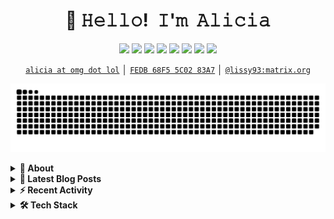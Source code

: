 
<h1 align="center">👋 𝙷𝚎𝚕𝚕𝚘! 𝙸'𝚖 𝙰𝚕𝚒𝚌𝚒𝚊</h1>

<p align="center">
  <a href="https://twitter.com/Lissy_Sykes"><img src="https://img.shields.io/badge/-@Lissy_Sykes-00acee?style=flat&logo=Twitter&logoColor=white" /></a>
  <a href="https://stackoverflow.com/users/979052/alicia"><img src="https://img.shields.io/badge/-Alicia_Sykes-f48225?style=flat&logo=Stackoverflow&logoColor=white" /></a>
  <a href="https://profile.codersrank.io/user/lissy93"><img src="https://img.shields.io/badge/-Lissy93-72a0a8?style=flat&logo=CodersRank&logoColor=white" /></a>
  <a href="https://github.com/Lissy93"><img src="https://img.shields.io/badge/-Lissy93-3a3a3a?style=flat&logo=GitHub&logoColor=white" /></a>
  <a href="https://aliciasykes.com"><img src="https://img.shields.io/badge/-aliciasykes.com-ff5757?style=flat&logo=ApacheSpark&logoColor=white" /></a>
  <a href="https://notes.aliciasykes.com"><img src="https://img.shields.io/badge/-Alicia's_Notes-262654?style=flat&logo=micro.blog&logoColor=white" /></a>
  <a href="https://keybase.io/aliciasykes"><img src="https://img.shields.io/badge/-aliciasykes-5e78ef?style=flat&logo=keybase&logoColor=white" /></a>
  <a href="https://www.linkedin.com/in/aliciasykes"><img src="https://img.shields.io/badge/-Alicia_Sykes-0072b1?style=flat&logo=Linkedin&logoColor=white" /></a>
</p>
  
<p align="center">
<a href="mailto:alicia@omg.lol"><code>alicia at omg dot lol</code></a> │ <a href="https://keybase.io/aliciasykes/pgp_keys.asc?fingerprint=0688f8d34587d954e9e51fb8fedb68f55c0283a7"><code>FEDB 68F5 5C02 83A7</code></a> │ <a href="https://matrix.to/#/@lissy93:matrix.org"><code>@lissy93:matrix.org</code></a>
</p>
  
<p align="center">
<img width="600" src="https://raw.githubusercontent.com/Lissy93/Lissy93/master/assets/github-snake.svg" />
</p>


<!-- About Section -->
<details>
  <summary><b>👤 About</b></summary>
    <p>
      <img align="right" width="400" src="https://github.com/Lissy93/Lissy93/raw/master/assets/alicia-sykes_profile-pic.png" alt="Alicia Sykes" />
      
<blockquote>

I am a senior frontend (and fullstack) software engineer based in London UK, with 10+ years of professional experience.
  
I'm genuinely passionate about writing great code, with maintainability in-mind. I care a lot about privacy and security, and have carried out several audits and have made numerous submissions to various bug bounty programs.

I also enjoy attending ([and winning](https://notes.aliciasykes.com/p/0s5s3uOtKj)) hackathons and coding competitions, as it's a great opportunity to try out new technologies, meet new people and consume a lot of free caffeine.

I have a small homelab, which I'm using to learn more about system administration, and host my own services. 

When I'm not at the keyboard, I like sports, astronomy and hanging out with friends.


</blockquote>
    
----
  
  </p>
</details>
  
  
<!-- Blog Posts -->
<details>
  <summary><b>📰 Latest Blog Posts</b></summary>
    <p>
       
<a href="https://notes.aliciasykes.com"><img align="right" width="120" src="https://i.ibb.co/fkpSwVg/liss-bot-round.png" alt="Alicia Sykes Blog" /></a>
      
      
<!-- BLOG-POST-LIST:START -->
- [One-Line Web Server 🖥️](https://notes.aliciasykes.com/32456/one-line-web-server)
- [Dashy - A Self-Hosted Home Lab Dashboard 🚀](https://notes.aliciasykes.com/25291/dashy-a-self-hosted-home-lab-dashboard)
- [Using Espanso to boost Efficiency 🚤](https://notes.aliciasykes.com/25213/using-espanso-to-boost-efficiency)
- [My Life in Months 🗓️](https://notes.aliciasykes.com/24701/my-life-in-months)
- [Quick How-To Guides 💫](https://notes.aliciasykes.com/23844/quick-how-to-guides)
- [SSH Tarpit with EndleSsh 🪤🕳️](https://notes.aliciasykes.com/23745/ssh-tarpit-with-endlessh)
- [Pimping up Your DuckDuckGo Search Results 💄](https://notes.aliciasykes.com/23054/pimping-up-your-duckduckgo-search-results)
- [My Server Setup ⚙️](https://notes.aliciasykes.com/22798/my-server-setup)
<!-- BLOG-POST-LIST:END -->

➡️  [More Posts](/BLOG-POSTS.md)

----

</p>
</details>

<!-- Recent Activity -->
<details>
  <summary><b>⚡ Recent Activity</b></summary>
    <p>
            
<img align='right' width='85' src='https://i.ibb.co/qWWpD0v/astro-dab-128.png' alt='Astro Dab'>

<!--START_SECTION:activity-->
1. 💪 Opened PR [#617](https://github.com/Lissy93/dashy/pull/617) in [Lissy93/dashy](https://github.com/Lissy93/dashy)
2. ❗️ Closed issue [#616](https://github.com/Lissy93/dashy/issues/616) in [Lissy93/dashy](https://github.com/Lissy93/dashy)
3. 🗣 Commented on [#616](https://github.com/Lissy93/dashy/issues/616) in [Lissy93/dashy](https://github.com/Lissy93/dashy)
4. 🗣 Commented on [#616](https://github.com/Lissy93/dashy/issues/616) in [Lissy93/dashy](https://github.com/Lissy93/dashy)
5. ❗️ Reopened issue [#616](https://github.com/Lissy93/dashy/issues/616) in [Lissy93/dashy](https://github.com/Lissy93/dashy)
6. 🎉 Merged PR [#615](https://github.com/Lissy93/dashy/pull/615) in [Lissy93/dashy](https://github.com/Lissy93/dashy)
7. 🗣 Commented on [#614](https://github.com/Lissy93/dashy/issues/614) in [Lissy93/dashy](https://github.com/Lissy93/dashy)
8. 🗣 Commented on [#610](https://github.com/Lissy93/dashy/issues/610) in [Lissy93/dashy](https://github.com/Lissy93/dashy)
9. 🎉 Merged PR [#610](https://github.com/Lissy93/dashy/pull/610) in [Lissy93/dashy](https://github.com/Lissy93/dashy)
10. ❗️ Closed issue [#611](https://github.com/Lissy93/dashy/issues/611) in [Lissy93/dashy](https://github.com/Lissy93/dashy)
<!--END_SECTION:activity-->

➡️  [More Activity](/RECENT-ACTIVITY.md)

----

</p>
</details>

<!-- Tech Stack -->  
<details>
  <summary><b>🛠️ Tech Stack</b></summary>
    <p>

| **Category** | **Technologies** |
| - | - |
**Frontend** | [![Vue.js](https://img.shields.io/static/v1?label=&message=Vue.js&color=4FC08D&logo=vuedotjs&logoColor=FFFFFF)](https://vuejs.org/) [![Svelte](https://img.shields.io/static/v1?label=&message=Svelte&color=FF3E00&logo=svelte&logoColor=FFFFFF)](https://svelte.dev/) [![React](https://img.shields.io/static/v1?label=&message=React&color=61DAFB&logo=react&logoColor=FFFFFF)](https://reactjs.org/) [![Angular](https://img.shields.io/static/v1?label=&message=Angular&color=DD0031&logo=angular&logoColor=FFFFFF)](https://angularjs.org/) [![D3.js](https://img.shields.io/static/v1?label=&message=D3.js&color=F9A03C&logo=d3dotjs&logoColor=FFFFFF)](https://d3js.org/)
**Core** | [![TypeScript](https://img.shields.io/static/v1?label=&message=TypeScript&color=3178C6&logo=typescript&logoColor=FFFFFF)](https://www.typescriptlang.org/) [![JavaScript](https://img.shields.io/static/v1?label=&message=JavaScript&color=F7DF1E&logo=javascript&logoColor=FFFFFF)](https://www.javascript.com/) [![Dart](https://img.shields.io/static/v1?label=&message=Dart&color=0175C2&logo=dart&logoColor=FFFFFF)](https://dart.dev/) [![Python](https://img.shields.io/static/v1?label=&message=Python&color=3C78A9&logo=python&logoColor=FFFFFF)](https://www.python.org/)<br>[![Java](https://img.shields.io/static/v1?label=&message=Java&color=007396&logo=java&logoColor=FFFFFF)](https://www.java.com/) [![PHP](https://img.shields.io/static/v1?label=&message=PHP&color=777BB4&logo=php&logoColor=FFFFFF)](https://www.php.net/) [![Rust](https://img.shields.io/static/v1?label=&message=Rust&color=000000&logo=rust&logoColor=FFFFFF)](https://www.rust-lang.org/) [![Go](https://img.shields.io/static/v1?label=&message=Go&color=00ADD8&logo=go&logoColor=FFFFFF)](https://go.dev/) [![Node.js](https://img.shields.io/static/v1?label=&message=Node.js&color=339933&logo=nodedotjs&logoColor=FFFFFF)](https://nodejs.org/)
**Mobile** | [![Flutter](https://img.shields.io/static/v1?label=&message=Flutter&color=02569B&logo=flutter&logoColor=FFFFFF)](https://flutter.dev/) [![Android](https://img.shields.io/static/v1?label=&message=Android&color=3DDC84&logo=android&logoColor=FFFFFF)](https://developer.android.com/) [![Kotlin](https://img.shields.io/static/v1?label=&message=Kotlin&color=7F52FF&logo=kotlin&logoColor=FFFFFF)](https://kotlinlang.org/) [![Swift](https://img.shields.io/static/v1?label=&message=Swift&color=F05138&logo=swift&logoColor=FFFFFF)](https://www.swift.org/)
**Cloud** | [![Azure](https://img.shields.io/static/v1?label=&message=Azure&color=0078D4&logo=microsoftazure&logoColor=FFFFFF)](https://azure.microsoft.com/) [![Heroku](https://img.shields.io/static/v1?label=&message=Heroku&color=430098&logo=heroku&logoColor=FFFFFF)](https://heroku.com/) [![Netlify](https://img.shields.io/static/v1?label=&message=Netlify&color=00C7B7&logo=netlify&logoColor=FFFFFF)](https://netlify.com/) [![Google Cloud](https://img.shields.io/static/v1?label=&message=GCP&color=4285F4&logo=googlecloud&logoColor=FFFFFF)](https://cloud.google.com/)
**DevOps** | [![Docker](https://img.shields.io/static/v1?label=&message=Docker&color=2496ED&logo=docker&logoColor=FFFFFF)](https://docker.com/) [![Ansible](https://img.shields.io/static/v1?label=&message=Ansible&color=EE0000&logo=ansible&logoColor=FFFFFF)](https://www.ansible.com/) [![CircleCI](https://img.shields.io/static/v1?label=&message=CircleCI&color=343434&logo=circleci&logoColor=FFFFFF)](https://circleci.com/)
**Testing** | [![Selenium](https://img.shields.io/static/v1?label=&message=Selenium&color=43B02A&logo=selenium&logoColor=FFFFFF)](https://www.selenium.dev/) [![Cypress](https://img.shields.io/static/v1?label=&message=Cypress&color=17202C&logo=cypress&logoColor=FFFFFF)](https://www.cypress.io/) [![Jest](https://img.shields.io/static/v1?label=&message=Jest&color=C21325&logo=jest&logoColor=FFFFFF)](https://jestjs.io/)
**Misc** | [![Linux](https://img.shields.io/static/v1?label=&message=Linux&color=FCC624&logo=linux&logoColor=FFFFFF)](https://www.linux.org/) [![Bash](https://img.shields.io/static/v1?label=&message=Bash&color=4EAA25&logo=gnubash&logoColor=FFFFFF)](https://www.gnu.org/software/bash/) [![Markdown](https://img.shields.io/static/v1?label=&message=Markdown&color=000000&logo=markdown&logoColor=FFFFFF)](https://en.wikipedia.org/wiki/Markdown)
**Editors** | [![Vim](https://img.shields.io/static/v1?label=&message=Vim&color=019733&logo=vim&logoColor=FFFFFF)](https://www.vim.org/) [![VS Code](https://img.shields.io/static/v1?label=&message=VS%20Code&color=9013FE&logo=visualstudiocode&logoColor=FFFFFF)](https://code.visualstudio.com/)
      
 See **[➡️ Full Tech Stack](https://github.com/Lissy93/Lissy93/blob/master/TECH-STACK.md)** page, for a full list of projects using the above technologies

----      

  </p>
</details>
  
  



<!--

<details>
  <summary><b>PGP</b></summary>
    <p align="center">

 ```     
  -----BEGIN PGP PUBLIC KEY BLOCK-----

mQENBFqbwpsBCACxoSZKSkr6zPUSVijbeFV9c7KphqXJxzJqKlWQbMOFL+rj52+Q
F/wy16+Jze4seOGUNA9OiOcpM/YhSQoeFOBPdj5hOc9IXOTx86bhYi3+84D9o1cW
Qq80sOeRNwOzjH7539tttQmBPpFTBAIJYa1l/UP2CWBm2cUk7/f/g/pEaCvdqayp
0uAl3EfNbYkjqw+0GawIjY34Xqza+MONooqDXDJC//xnWDb6UTzTPy3LVX8PMmiw
Gkt6+3Xlfro+h2Y4AlzvVMjvkBWqJwHa6K4YOUsw6gtxZ/W3UIx6ECM5COa/apX/
o3F47k+SVduHb0vfNuHQva+k3Rk7WQlSCCGZABEBAAG0OWFsaWNpYS5zeWtlc0Bw
cm90b25tYWlsLmNvbSA8YWxpY2lhLnN5a2VzQHByb3Rvbm1haWwuY29tPokBPwQQ
AQgAKQUCWpvCnAYLCQcIAwIJEP7baPVcAoOnBBUICgIDFgIBAhkBAhsDAh4BAAoJ
EP7baPVcAoOnRbIH/jMstIMLFSwWhTclFr8idbjMMmmcxOoZ7UtwNOKf3kAbSsZ8
qpQgBYIuN2im3W+WcgM4uqgu4daAXagl6Z0+MsRyPm0ULKVPAmQZuiaxhoXrDsK8
I/7on5JuU9100pav2GSpDGvWlJj4S91kDYSKA3BqzCwNws5taKYrYfO/2ZgFwx2L
LG0Zf/V5afBc3wAZUKTqy+4elT9O3XutURdYBatJtgrqlx5p4vFv7neIlaTo1i9m
BdlsupJDzqUoog6W/vTbLVbgVIBYgYiI1rV9UOD3Ds2y5RMRvKGUheKpc8dATCxD
W8aHT+I89GhLg9qj6rGDfUYwXmTo/ZD0lo8xH8a0KkFsaWNpYSBTeWtlcyA8YWxp
Y2lhLnN5a2VzQHByb3Rvbm1haWwuY29tPokBTgQTAQgAOBYhBAaI+NNFh9lU6eUf
uP7baPVcAoOnBQJe5omDAhsDBQsJCAcCBhUKCQgLAgQWAgMBAh4BAheAAAoJEP7b
aPVcAoOnI0QIAKmELC7E3d4qvL9pK9mc/GKag9NGZApvQwuTvdoTHq2ggF7YCVZT
atdPlwKbpYbOfyg5XG+Q2L9oZ6cieilxBSzurK35hZG5vj5s02SNnRb4PAZXiZje
Z7B6zxzGmxVelsnRQVVIE+dfGvaX8MbXCNJliL2lvu4oE+W3pBZfiMe1ahL3TLGo
hiCgx1f7Yvrx9NXlouFdZAFnUWrwG9Uk7R6ZYrjvSM+zhNWjZQRroNIem1Fsn5fX
EcStRazzbLvIib4x0+0M+D4yRBEX0MGRF4VMDksW4rV9QiMnRoe5QZbITtTFuT4r
cn1ZH6iQviJuAsfCb/PqKjkUP21b0BJkcZa5AQ0EWpvCmwEIANo4THKI5PMzSzsR
I+uf9Lj2nFj0R/Vw7FtWNVzvQ/G2yH/GRc39n3GUWFkW93N+Sqep70aRWwCod2pN
tQSYG7qBOk1uL3HRbCUIIf4scb+qjuDMdJPxJPxqEGQaDIAYm8dH5uDq9BQm6xqX
0jDgjGWqNprnSYBOU0+29G/jjRmZC3IFmQNByXT4kdkduLOAOws2wMGMAf9XV/eE
ED4ZF4s0Syg1MJgx82OcTEA7dzSImBArXgdlc9/MTEoX7D7JtG30r/Q7vU7oj7pa
pKfjng2BEw98+jc7qARKz2SMORkmLLAS0mxsCe6QH7cx71cd7ptEHV18iFTNBCoq
c1JqTPcAEQEAAYkBKQQYAQgAEwUCWpvCnQkQ/tto9VwCg6cCGwwACgkQ/tto9VwC
g6fLWQf+K2HgzOxsKx5CWICoDjqk2zqOT1I7nf5nD7CqQIwP3tUsl+RZu85EyEHY
XE30sOx0ZdGoU1fCCsA785gSPG2NObIeVQMOLBMftSv/IO2qZJvl3lfEDfurPZ4K
Ywl5lyDR6iF7D96IYrYHInDA53mKDvrSVBF8w1tt2CUS1o2YZUST9061gX7KSEn1
FstAf/0TpFnXDbdM/O0gLAkPPCcynWZzX+Ujwsca0xZF3lcRR5xtjCTTdvhbI3PP
q7lzS3Uq09Iz0Vb+RtP5TzTlllbhWEREorY5nVRu89rt+zv8SbkqyOmKR0/e7UDj
mFFVmpQe2X/qgZBVVYC+LjpxNEMt6w==
=dpLK
-----END PGP PUBLIC KEY BLOCK-----
```
  
  </p>
</details>

-->

